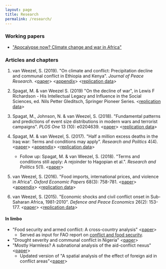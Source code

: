 ```yaml
---
layout: page
title: Research
permalink: /research/
---
```

### Working papers
*  ["Apocalypse now? Climate change and war in Africa"](http://www.ucd.ie/t4cms/WP18_16.pdf)

### Articles and chapters

1.  van Weezel, S. (2019). "On climate and conflict: Precipitation decline and communal conflict in Ethiopia and Kenya". *Journal of Peace Research*. <[paper](http://commoneconomist.github.io/files/jpr.pdf)> <[appendix](http://commoneconomist.github.io/files/jpr.app.pdf)> <[replication data](https://github.com/CommonEconomist/replication-data/tree/master/climate-conflict)>

2.  Spagat, M. & van Weezel S. (2019) "On the decline of war", in Lewis F Richardson - His Intellectual Legacy and Influence in the Social Sciences, ed. Nils Petter Gleditsch, Springer Pioneer Series.  <[replication data](https://github.com/CommonEconomist/replication-data/tree/master/war-decline)>

3.  Spagat, M., Johnson, N. & van Weezel, S. (2018). "Fundamental patterns and predictions of event size distributions in modern wars and terrorist campaigns". *PLOS One* 13 (10): e0204639. <[paper](http://commoneconomist.github.io/files/pone.13.10.pdf)> <[replication data](https://github.com/CommonEconomist/replication-data/tree/master/david-vs-goliath)>

4.  Spagat, M. & van Weezel, S. (2017). "Half a million excess deaths in the Iraq war: Terms and conditions may apply". *Research and Politics* 4(4). <[paper](http://commoneconomist.github.io/files/rap.4.4.1.pdf)> <[appendix](http://commoneconomist.github.io/files/rap.4.4.1.app.pdf)>  <[replication data](https://github.com/CommonEconomist/replication-data/tree/master/iraq-excess-mortality)>
    *  Follow up: Spagat, M. & van Weezel, S. (2018). "Terms and conditions still apply: A rejoinder to Hagopian et al.". *Research and Politics* 5(1). <[paper](http://commoneconomist.github.io/files/rap.5.1.1.pdf)>  
    
5.  van Weezel, S. (2016). "Food imports, international prices, and violence in Africa". *Oxford Economic Papers* 68(3): 758-781. <[paper](http://commoneconomist.github.io/files/oep.68.3.758.pdf)> <[appendix](http://commoneconomist.github.io/files/oep.68.3.758.app.pdf)>  <[replication data](https://github.com/CommonEconomist/replication-data/tree/master/food-prices-violence)>

6.  van Weezel, S. (2015). "Economic shocks and civil conflict onset in Sub-Saharan Africa, 1981-2010". *Defence and Peace Economics* 26(2): 153-177. <[paper](http://commoneconomist.github.io/files/dpe.26.2.153.pdf)> <[replication data](https://github.com/CommonEconomist/replication-data/tree/master/econ-shocks-conflict)>

#### In limbo
* "Food security and armed conflict: A cross-country analysis" <[paper](http://www.fao.org/3/CA0971EN/ca0971en.pdf)>
    * Served as input for FAO report on [conflict and food security](http://www.fao.org/3/a-i7821e.pdf).
* "Drought severity and communal conflict in Nigeria" <[paper](https://econpapers.repec.org/paper/hicwpaper/240.htm)>
* "Mostly Harmless? A subnational analysis of the aid-conflict nexus" <[paper](https://www.ucd.ie/t4cms/WP17_28.pdf)>
   * Updated version of "A spatial analysis of the effect of foreign aid in conflict areas"<[paper](https://www.aiddata.org/publications/a-spatial-analysis-of-the-effect-of-foreign-aid-in-conflict-areas)>

